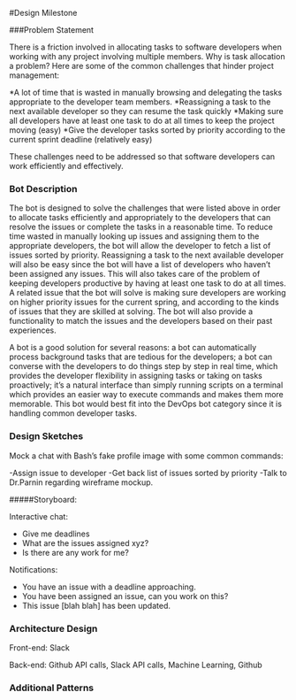 #Design Milestone

###Problem Statement

There is a friction involved in allocating tasks to software developers when working with any project involving multiple members. Why is task allocation a problem? Here are some of the common challenges that hinder project management: 

  *A lot of time that is wasted in manually browsing and delegating the tasks appropriate to the developer team members.
  *Reassigning a task to the next available developer so they can resume the task quickly
  *Making sure all developers have at least one task to do at all times to keep the project moving (easy)
  *Give the developer tasks sorted by priority according to the current sprint deadline (relatively easy)

These challenges need to be addressed so that software developers can work efficiently and effectively.

### Bot Description 

The bot is designed to solve the challenges that were listed above in order to allocate tasks efficiently and appropriately to the developers that can resolve the issues or complete the tasks in a reasonable time. To reduce time wasted in manually looking up issues and assigning them to the appropriate developers, the bot will allow the developer to fetch a list of issues sorted by priority. Reassigning a task to the next available developer will also be easy since the bot will have a list of developers who haven’t been assigned any issues. This will also takes care of the problem of keeping developers productive by having at least one task to do at all times. A related issue that the bot will solve is making sure developers are working on higher priority issues for the current spring, and according to the kinds of issues that they are skilled at solving. The bot will also provide a functionality to match the issues and the developers based on their past experiences.

A bot is a good solution for several reasons: a bot can automatically process background tasks that are tedious for the developers; a bot can converse with the developers to do things step by step in real time, which provides the developer flexibility in assigning tasks or taking on tasks proactively; it’s a natural interface than simply running scripts on a terminal which provides an easier way to execute commands and makes them more memorable. This bot would best fit into the DevOps bot category since it is handling common developer tasks.


### Design Sketches 
Mock a chat with Bash’s fake profile image with some common commands:

-Assign issue to developer
-Get back list of issues sorted by priority
-Talk to Dr.Parnin regarding wireframe mockup.

#####Storyboard: 

Interactive chat:
- Give me deadlines
- What are the issues assigned xyz?
- Is there are any work for me?

Notifications:
- You have an issue with a deadline approaching.
- You have been assigned an issue, can you work on this?
- This issue [blah blah] has been updated.



### Architecture Design 

Front-end: Slack

Back-end: Github API calls, Slack API calls, Machine Learning, Github 


### Additional Patterns 
